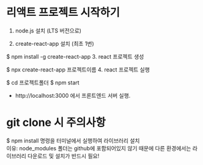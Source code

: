 # 리액트 프로젝트 시작하기

1. node.js 설치 (LTS 버전으로)

2. create-react-app 설치 (최초 1번)

$ npm install -g create-react-app 3. react 프로젝트 생성

$ npx create-react-app 프로젝트이름 4. react 프로젝트 실행

$ cd 프로젝트폴더
$ npm start

- http://localhost:3000 에서 프론트엔드 서버 실행.

# git clone 시 주의사항

$ npm install
명령을 터미널에서 실행하여 라이브러리 설치<br>
이유: node_modules 폴더는 github에 포함되어있지 않기 때문에 다른 환경에서는 라이브러리 다운로드 및 설치가 반드시 필요!
